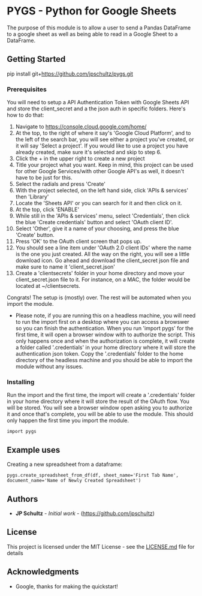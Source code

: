 # PYGS - Python for Google Sheets

The purpose of this module is to allow a user to send a Pandas DataFrame to a google sheet as well as being able to read in a Google Sheet to a DataFrame.

## Getting Started

pip install git+https://github.com/jpschultz/pygs.git

### Prerequisites

You will need to setup a API Authentication Token with Google Sheets API and store the client_secret and a the json auth in specific folders. Here's how to do that:

1. Navigate to https://console.cloud.google.com/home/
2. At the top, to the right of where it say's 'Google Cloud Platform', and to the left of the search bar, you will see either a project you've created, or it will say 'Select a project'. If you would like to use a project you have already created, make sure it's selected and skip to step 6.
3. Click the + in the upper right to create a new project
4. Title your project what you want. Keep in mind, this project can be used for other Google Services/with other Google API's as well, it doesn't have to be just for this.
5. Select the radials and press 'Create'
6. With the project selected, on the left hand side, click 'APIs & services' then 'Library'
7. Locate the 'Sheets API' or you can search for it and then click on it.
8. At the top, click 'ENABLE'
9. While still in the 'APIs & services' menu, select 'Credentials', then click the blue 'Create credentials' button and select 'OAuth client ID'.
10. Select 'Other', give it a name of your choosing, and press the blue 'Create' button.
11. Press 'OK' to the OAuth client screen that pops up.
12. You should see a line item under 'OAuth 2.0 client IDs' where the name is the one you just created. All the way on the right, you will see a little download icon. Go ahead and download the client_secret json file and make sure to name it 'client_secret.json'
13. Create a 'clientsecrets' folder in your home directory and move your client_secret.json file to it. For instance, on a MAC, the folder would be located at ~/clientsecrets.

Congrats! The setup is (mostly) over. The rest will be automated when you import the module.

* Please note, if you are running this on a headless machine, you will need to run the import first on a desktop where you can access a browswer so you can finish the authentication. When you run 'import pygs' for the first time, it will open a browser window with to authorize the script. This only happens once and when the authorization is complete, it will create a folder called '.credentials' in your home directory where it will store the authentication json token. Copy the '.credentials' folder to the home directory of the headless machine and you should be able to import the module without any issues.


### Installing

Run the import and the first time, the import will create a '.credentials' folder in your home directory where it will store the result of the OAuth flow. You will be stored. You will see a browser window open asking you to authorize it and once that's complete, you will be able to use the module. This should only happen the first time you import the module.

```
import pygs
```


## Example uses

Creating a new spreadsheet from a dataframe:

```
pygs.create_spreadsheet_from_df(df, sheet_name='First Tab Name', document_name='Name of Newly Created Spreadsheet')
```


## Authors

* **JP Schultz** - *Initial work* - (https://github.com/jpschultz)



## License

This project is licensed under the MIT License - see the [LICENSE.md](LICENSE.md) file for details

## Acknowledgments

* Google, thanks for making the quickstart!
